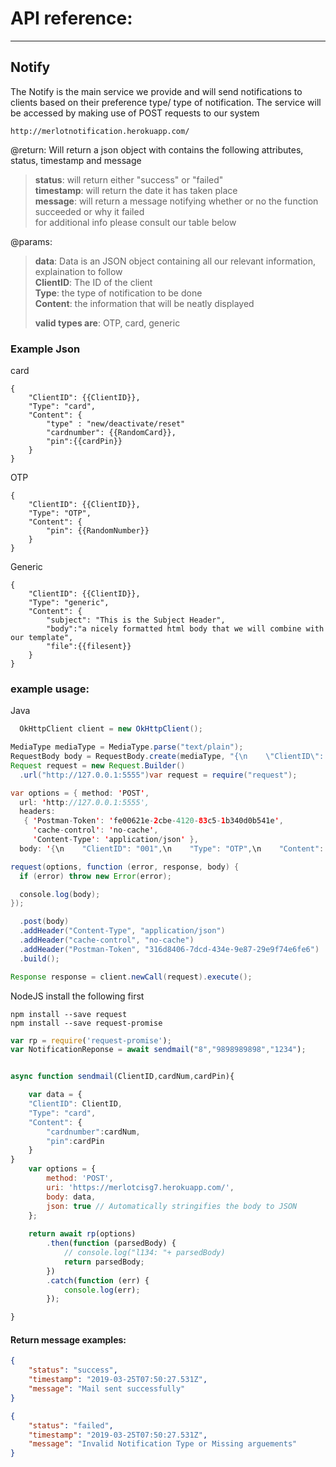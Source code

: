 # API reference:
---
## Notify
The Notify is the main service we provide and will send notifications to clients based on their preference type/ type of notification.
The service will be accessed by making use of POST requests to our system
```
http://merlotnotification.herokuapp.com/
``` 
@return: Will return a json object with contains the following attributes, status, timestamp and message
>   **status**: will return either "success" or "failed"  
>   **timestamp**: will return the date it has taken place  
>   **message**: will return a message notifying whether or no the function succeeded or why it failed   
>   for additional info please consult our table below  

@params:  
>**data**: Data is an JSON object containing all our relevant information, explaination to follow  
>**ClientID**: The ID of the client  
>**Type**: the type of notification to be done  
>**Content**: the information that will be neatly displayed  
>  
> **valid types are**: OTP, card, generic

### Example Json
card
```javasript
{
    "ClientID": {{ClientID}},
    "Type": "card",
    "Content": {
        "type" : "new/deactivate/reset"
        "cardnumber": {{RandomCard}},
        "pin":{{cardPin}}
    }
}
```
OTP
```
{
    "ClientID": {{ClientID}},
    "Type": "OTP",
    "Content": {
        "pin": {{RandomNumber}}
    }
}
```
Generic
```javasript
{
    "ClientID": {{ClientID}},
    "Type": "generic",
    "Content": {
        "subject": "This is the Subject Header",
        "body":"a nicely formatted html body that we will combine with our template",
        "file":{{filesent}}
    }
}
```

### example usage: 
Java
```java
  OkHttpClient client = new OkHttpClient();

MediaType mediaType = MediaType.parse("text/plain");
RequestBody body = RequestBody.create(mediaType, "{\n    \"ClientID\": \"001\",\n    \"Type\": \"OTP\",\n    \"Content\": {\n        \"pin\": {{RandomNumber}}\n    }\n}");
Request request = new Request.Builder()
  .url("http://127.0.0.1:5555")var request = require("request");

var options = { method: 'POST',
  url: 'http://127.0.0.1:5555',
  headers: 
   { 'Postman-Token': 'fe00621e-2cbe-4120-83c5-1b340d0b541e',
     'cache-control': 'no-cache',
     'Content-Type': 'application/json' },
  body: '{\n    "ClientID": "001",\n    "Type": "OTP",\n    "Content": {\n        "pin": {{RandomNumber}}\n    }\n}' };

request(options, function (error, response, body) {
  if (error) throw new Error(error);

  console.log(body);
});

  .post(body)
  .addHeader("Content-Type", "application/json")
  .addHeader("cache-control", "no-cache")
  .addHeader("Postman-Token", "316d8406-7dcd-434e-9e87-29e9f74e6fe6")
  .build();

Response response = client.newCall(request).execute();
```
NodeJS
install the following first 
```
npm install --save request
npm install --save request-promise
```
```javascript
var rp = require('request-promise');
var NotificationReponse = await sendmail("8","9898989898","1234");


async function sendmail(ClientID,cardNum,cardPin){

	var data = {
    "ClientID": ClientID,
    "Type": "card",
    "Content": {
        "cardnumber":cardNum,
        "pin":cardPin
    }
}
	var options = {
	    method: 'POST',
	    uri: 'https://merlotcisg7.herokuapp.com/',
	    body: data,
	    json: true // Automatically stringifies the body to JSON
	};
	 
	return await rp(options)
	    .then(function (parsedBody) {
	        // console.log("l134: "+ parsedBody)
	        return parsedBody;
	    })
	    .catch(function (err) {
	        console.log(err);
	    });

}


```
#### Return message examples:
```JSON
{
    "status": "success",
    "timestamp": "2019-03-25T07:50:27.531Z",
    "message": "Mail sent successfully"
}
```
```JSON
{
    "status": "failed",
    "timestamp": "2019-03-25T07:50:27.531Z",
    "message": "Invalid Notification Type or Missing arguements"
}
```
